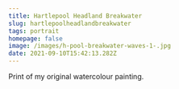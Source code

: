 ```yaml
---
title: Hartlepool Headland Breakwater
slug: hartlepoolheadlandbreakwater
tags: portrait
homepage: false
image: /images/h-pool-breakwater-waves-1-.jpg
date: 2021-09-10T15:42:13.282Z
---
```

Print of my original watercolour painting.
